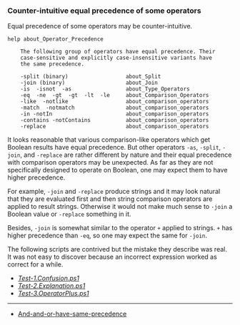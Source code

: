 
### Counter-intuitive equal precedence of some operators

Equal precedence of some operators may be counter-intuitive.

    help about_Operator_Precedence

        The following group of operators have equal precedence. Their
        case-sensitive and explicitly case-insensitive variants have
        the same precedence.

        -split (binary)                  about_Split
        -join (binary)                   about_Join
        -is  -isnot  -as                 about_Type_Operators
        -eq  -ne  -gt  -gt  -lt  -le     about_Comparison_Operators
        -like  -notlike                  about_comparison_operators
        -match  -notmatch                about_comparison_operators
        -in -notIn                       about_comparison_operators
        -contains -notContains           about_comparison_operators
        -replace                         about_comparison_operators

It looks reasonable that various comparison-like operators which get Boolean
results have equal precedence. But other operators `-as`, `-split`, `-join`,
and `-replace` are rather different by nature and their equal precedence with
comparison operators may be unexpected. As far as they are not specifically
designed to operate on Boolean, one may expect them to have higher precedence.

For example, `-join` and `-replace` produce strings and it may look natural
that they are evaluated first and then string comparison operators are applied
to result strings. Otherwise it would not make much sense to `-join` a Boolean
value or `-replace` something in it.

Besides, `-join` is somewhat similar to the operator `+` applied to strings.
`+` has higher precedence than `-eq`, so one may expect the same for `-join`.

The following scripts are contrived but the mistake they describe was real. It
was not easy to discover because an incorrect expression worked as correct for
a while.

- [*Test-1.Confusion.ps1*](Test-1.Confusion.ps1)
- [*Test-2.Explanation.ps1*](Test-2.Explanation.ps1)
- [*Test-3.OperatorPlus.ps1*](Test-3.OperatorPlus.ps1)

----

- [And-and-or-have-same-precedence](../And-and-or-have-same-precedence)
